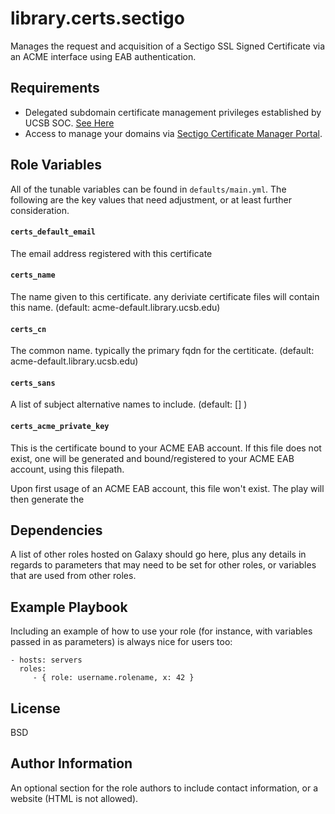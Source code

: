library.certs.sectigo
=========

Manages the request and acquisition of a Sectigo SSL Signed Certificate via an ACME interface using EAB authentication.

Requirements
------------

- Delegated subdomain certificate management privileges established by UCSB SOC. [See Here](https://www.it.ucsb.edu/ssl-certificates/ssl-certificates-subdomain-delegation)
- Access to manage your domains via [Sectigo Certificate Manager Portal](https://www.cert-manager.com/customer/incommon).


Role Variables
--------------

All of the tunable variables can be found in `defaults/main.yml`.  The following are the key values that need adjustment, or at least further consideration.

#### `certs_default_email`

The email address registered with this certificate

#### `certs_name` 

The name given to this certificate.  any deriviate certificate files will contain this name.  (default: acme-default.library.ucsb.edu)

#### `certs_cn` 

The common name.  typically the primary fqdn for the certiticate. (default: acme-default.library.ucsb.edu)


#### `certs_sans`

A  list of subject alternative names to include. (default: [] )  

#### `certs_acme_private_key`

This is the certificate bound to your ACME EAB account.  If this file does not exist, one will be generated and bound/registered to your ACME EAB account, using this filepath.

Upon first usage of an ACME EAB account, this file won't exist.  The play will then generate the 


Dependencies
------------

A list of other roles hosted on Galaxy should go here, plus any details in regards to parameters that may need to be set for other roles, or variables that are used from other roles.

Example Playbook
----------------

Including an example of how to use your role (for instance, with variables passed in as parameters) is always nice for users too:

    - hosts: servers
      roles:
         - { role: username.rolename, x: 42 }

License
-------

BSD

Author Information
------------------

An optional section for the role authors to include contact information, or a website (HTML is not allowed).
